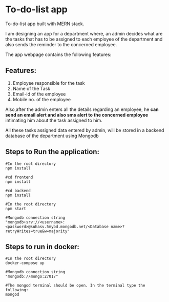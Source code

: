 # To-do-list app
To-do-list app built with MERN stack. 

I am designing an app for a department where, an admin decides what are the tasks 
that has to be assigned to each employee of the department and also sends the 
reminder to the concerned employee.

The app webpage contains the following features:

## Features:
1. Employee responsible for the task
2. Name of the Task
3. Email-id of the employee
4. Mobile no. of the employee


Also,after the admin enters all the details regarding an employee, he **can send 
an email alert and also sms alert to the concerned employee** intimating him about the task assigned to him.

All these tasks assigned data entered by admin, will be stored in a backend database of the department using Mongodb



## Steps to Run the application:

```
#In the root directory
npm install

#cd frontend
npm install

#cd backend
npm install

#In the root directory
npm start

#Mongodb connection string
"mongodb+srv://<username>:<password>@suhasv.5mybd.mongodb.net/<Database name>?retryWrites=true&w=majority"
```

## Steps to run in docker:

```
#In the root directory
docker-compose up

#Mongodb connection string
"mongodb://mongo:27017"

#The mongod terminal should be open. In the terminal type the following:
mongod
```
